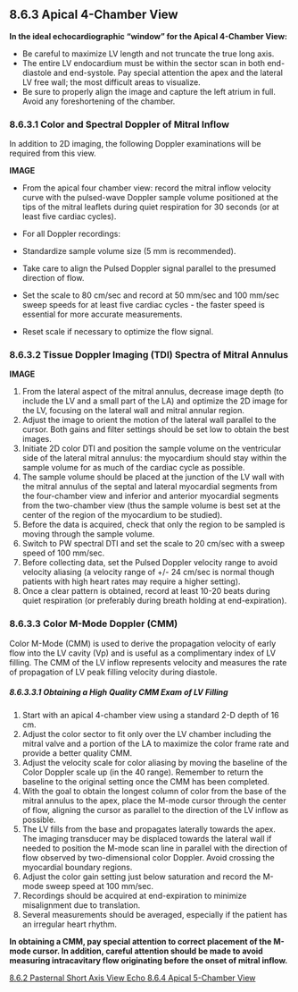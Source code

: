 ## 8.6.3 Apical 4-Chamber View

**In the ideal echocardiographic “window” for the Apical 4-Chamber View:**

* Be careful to maximize LV length and not truncate the true long axis.
* The entire LV endocardium must be within the sector scan in both end-diastole and end-systole. Pay special attention the apex and the lateral LV free wall; the most difficult areas to visualize.
* Be sure to properly align the image and capture the left atrium in full. Avoid any foreshortening of the chamber.

### 8.6.3.1 Color and Spectral Doppler of Mitral Inflow

In addition to 2D imaging, the following Doppler examinations will be required from this view.

**IMAGE**

* From the apical four chamber view: record the mitral inflow velocity curve with the pulsed-wave Doppler sample volume positioned at the tips of the mitral leaflets during quiet respiration for 30 seconds (or at least five cardiac cycles).
* For all Doppler recordings:

 * Standardize sample volume size (5 mm is recommended).
 * Take care to align the Pulsed Doppler signal parallel to the presumed direction of flow.
 * Set the scale to 80 cm/sec and record at 50 mm/sec and 100 mm/sec sweep speeds for at least five cardiac cycles - the faster speed is essential for more accurate measurements.
 * Reset scale if necessary to optimize the flow signal.

### 8.6.3.2 Tissue Doppler Imaging (TDI) Spectra of Mitral Annulus

**IMAGE**

1. From the lateral aspect of the mitral annulus, decrease image depth (to include the LV and a small part of the LA) and optimize the 2D image for the LV, focusing on the lateral wall and mitral annular region.
2. Adjust the image to orient the motion of the lateral wall parallel to the cursor. Both gains and filter settings should be set low to obtain the best images.
3. Initiate 2D color DTI and position the sample volume on the ventricular side of the lateral mitral annulus: the myocardium should stay within the sample volume for as much of the cardiac cycle as possible.
4. The sample volume should be placed at the junction of the LV wall with the mitral annulus of the septal and lateral myocardial segments from the four-chamber view and inferior and anterior myocardial segments from the two-chamber view (thus the sample volume is best set at the center of the region of the myocardium to be studied).
5. Before the data is acquired, check that only the region to be sampled is moving through the sample volume.
6. Switch to PW spectral DTI and set the scale to 20 cm/sec with a sweep speed of 100 mm/sec.
7. Before collecting data, set the Pulsed Doppler velocity range to avoid velocity aliasing (a velocity range of +/- 24 cm/sec is normal though patients with high heart rates may require a higher setting).
8. Once a clear pattern is obtained, record at least 10-20 beats during quiet respiration (or preferably during breath holding at end-expiration).

### 8.6.3.3 Color M-Mode Doppler (CMM)

Color M-Mode (CMM) is used to derive the propagation velocity of early flow into the LV cavity (Vp) and is useful as a complimentary index of LV filling.  The CMM of the LV inflow represents velocity and measures the rate of propagation of LV peak filling velocity during diastole.

##### 8.6.3.3.1 Obtaining a High Quality CMM Exam of LV Filling

1. Start with an apical 4-chamber view using a standard 2-D depth of 16 cm.
2. Adjust the color sector to fit only over the LV chamber including the mitral valve and a portion of the LA to maximize the color frame rate and provide a better quality CMM.
3. Adjust the velocity scale for color aliasing by moving the baseline of the Color Doppler scale up (in the 40 range). Remember to return the baseline to the original setting once the CMM has been completed.
4. With the goal to obtain the longest column of color from the base of the mitral annulus to the apex, place the M-mode cursor through the center of flow, aligning the cursor as parallel to the direction of the LV inflow as possible.
5. The LV fills from the base and propagates laterally towards the apex.  The imaging transducer may be displaced towards the lateral wall if needed to position the M-mode scan line in parallel with the direction of flow observed by two-dimensional color Doppler.  Avoid crossing the myocardial boundary regions.
6. Adjust the color gain setting just below saturation and record the M-mode sweep speed at 100 mm/sec.
7. Recordings should be acquired at end-expiration to minimize misalignment due to translation.
8. Several measurements should be averaged, especially if the patient has an irregular heart rhythm.

**In obtaining a CMM, pay special attention to correct placement of the M-mode cursor. In addition, careful attention should be made to avoid measuring intracavitary flow originating before the onset of mitral inflow.**


<div class="center">
<div class="btn-group">
  <a href=":pages_path:/manuals/echo/8-06-02-pasternal-short-axis-view.md" class="btn btn-default">
    <span class="glyphicon glyphicon-chevron-left"></span>
    8.6.2 Pasternal Short Axis View
  </a>

  <a href=":pages_path:/manuals/echo" class="btn btn-default">
    <span class="glyphicon glyphicon-chevron-up"></span>
    Echo
  </a>

  <a href=":pages_path:/manuals/echo/8-06-04-apical-5-chamber-view.md" class="btn btn-success">
    8.6.4 Apical 5-Chamber View
    <span class="glyphicon glyphicon-chevron-right"></span>
  </a>
</div>
</div>
